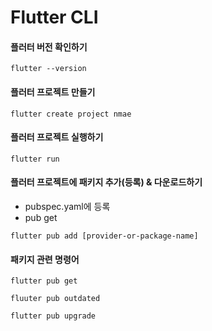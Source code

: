 # Flutter CLI

#### 플러터 버전 확인하기
`flutter --version`

#### 플러터 프로젝트 만들기
`flutter create project nmae`

#### 플러터 프로젝트 실행하기
`flutter run`

#### 플러터 프로젝트에 패키지 추가(등록) & 다운로드하기
- pubspec.yaml에 등록
- pub get

`flutter pub add [provider-or-package-name]`

#### 패키지 관련 명령어
`flutter pub get`

`fluuter pub outdated`

`flutter pub upgrade`
